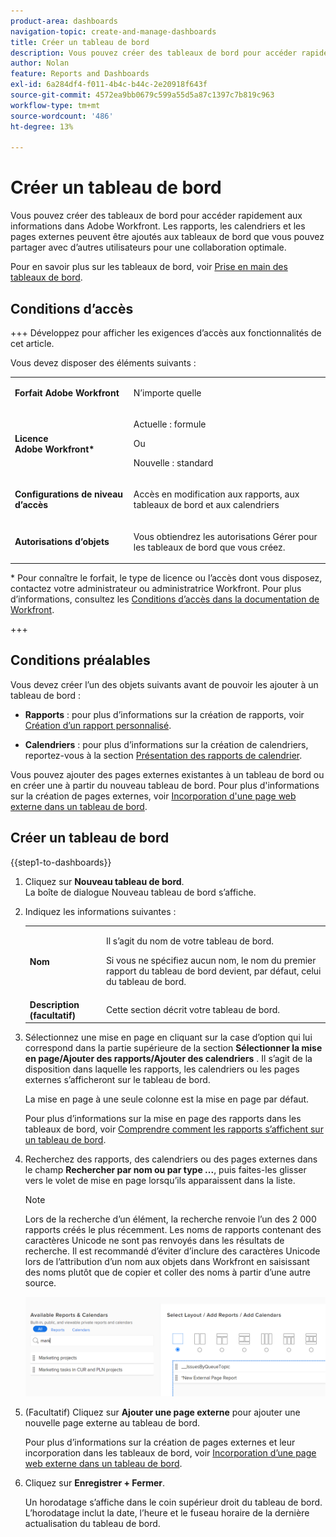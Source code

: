 ```yaml
---
product-area: dashboards
navigation-topic: create-and-manage-dashboards
title: Créer un tableau de bord
description: Vous pouvez créer des tableaux de bord pour accéder rapidement aux informations dans Adobe Workfront. Les rapports, les calendriers et les pages externes peuvent être ajoutés aux tableaux de bord que vous pouvez partager avec d’autres utilisateurs pour une collaboration optimale.
author: Nolan
feature: Reports and Dashboards
exl-id: 6a284df4-f011-4b4c-b44c-2e20918f643f
source-git-commit: 4572ea9bb0679c599a55d5a87c1397c7b819c963
workflow-type: tm+mt
source-wordcount: '486'
ht-degree: 13%

---
```


# Créer un tableau de bord

<!--Audited: 01/2024-->

Vous pouvez créer des tableaux de bord pour accéder rapidement aux informations dans Adobe Workfront. Les rapports, les calendriers et les pages externes peuvent être ajoutés aux tableaux de bord que vous pouvez partager avec d’autres utilisateurs pour une collaboration optimale.

Pour en savoir plus sur les tableaux de bord, voir [Prise en main des tableaux de bord](../../../reports-and-dashboards/dashboards/understanding-dashboards/get-started-dashboards.md).

## Conditions d’accès

+++ Développez pour afficher les exigences d’accès aux fonctionnalités de cet article.

Vous devez disposer des éléments suivants :

<table style="table-layout:auto">
 <col> 
 </col> 
 <col> 
 </col> 
 <tbody> 
  <tr> 
   <td> <p><strong>Forfait Adobe Workfront</strong></p> </td> 
   <td>N’importe quelle</td> 
  </tr> 
  <tr> 
   <td> <p><strong>Licence Adobe Workfront*</strong></p> </td> 
   <td> <p>Actuelle : formule </p>
   Ou
   <p>Nouvelle : standard </p> </td> 
  </tr> 
  <tr> 
   <td><strong> Configurations de niveau d’accès</strong> </td> 
   <td> <p>Accès en modification aux rapports, aux tableaux de bord et aux calendriers</p> </td> 
  </tr> 
  <tr> 
   <td> <p><strong>Autorisations d’objets</strong> </p> </td> 
   <td> <p>Vous obtiendrez les autorisations Gérer pour les tableaux de bord que vous créez.</p> </td> 
  </tr> 
 </tbody> 
</table>

* Pour connaître le forfait, le type de licence ou l’accès dont vous disposez, contactez votre administrateur ou administratrice Workfront. Pour plus d’informations, consultez les [Conditions d’accès dans la documentation de Workfront](/help/quicksilver/administration-and-setup/add-users/access-levels-and-object-permissions/access-level-requirements-in-documentation.md).

+++

## Conditions préalables

Vous devez créer l’un des objets suivants avant de pouvoir les ajouter à un tableau de bord :

* **Rapports** : pour plus d’informations sur la création de rapports, voir [Création d’un rapport personnalisé](../../../reports-and-dashboards/reports/creating-and-managing-reports/create-custom-report.md).

* **Calendriers** : pour plus d’informations sur la création de calendriers, reportez-vous à la section [Présentation des rapports de calendrier](../../../reports-and-dashboards/reports/calendars/calendar-reports-overview.md).

Vous pouvez ajouter des pages externes existantes à un tableau de bord ou en créer une à partir du nouveau tableau de bord. Pour plus d&#39;informations sur la création de pages externes, voir [Incorporation d&#39;une page web externe dans un tableau de bord](../../../reports-and-dashboards/dashboards/creating-and-managing-dashboards/embed-external-web-page-dashboard.md).

## Créer un tableau de bord

{{step1-to-dashboards}}

1. Cliquez sur **Nouveau tableau de bord**.\
   La boîte de dialogue Nouveau tableau de bord s’affiche.

1. Indiquez les informations suivantes :

   <table style="table-layout:auto">
    <col>
    <col>
    <tbody>
     <tr>
      <td role="rowheader"><strong>Nom</strong></td>
      <td><p>Il s’agit du nom de votre tableau de bord.</p><p>Si vous ne spécifiez aucun nom, le nom du premier rapport du tableau de bord devient, par défaut, celui du tableau de bord.</p></td>
     </tr>
     <tr>
      <td role="rowheader"><strong>Description (facultatif)</strong></td>
      <td>Cette section décrit votre tableau de bord.</td>
     </tr>
    </tbody>
   </table>

1. Sélectionnez une mise en page en cliquant sur la case d’option qui lui correspond dans la partie supérieure de la section **Sélectionner la mise en page/Ajouter des rapports/Ajouter des calendriers** . Il s’agit de la disposition dans laquelle les rapports, les calendriers ou les pages externes s’afficheront sur le tableau de bord.

   La mise en page à une seule colonne est la mise en page par défaut.

   Pour plus d’informations sur la mise en page des rapports dans les tableaux de bord, voir [Comprendre comment les rapports s’affichent sur un tableau de bord](../../../reports-and-dashboards/dashboards/understanding-dashboards/understand-how-reports-display-dashboard.md).

   <!--
   Consider adding the information from this article above here, at some point, instead of linking to it.)
   -->

1. Recherchez des rapports, des calendriers ou des pages externes dans le champ **Rechercher par nom ou par type ...**, puis faites-les glisser vers le volet de mise en page lorsqu’ils apparaissent dans la liste.

   >[!NOTE]
   >
   >Lors de la recherche d’un élément, la recherche renvoie l’un des 2 000 rapports créés le plus récemment. Les noms de rapports contenant des caractères Unicode ne sont pas renvoyés dans les résultats de recherche. Il est recommandé d’éviter d’inclure des caractères Unicode lors de l’attribution d’un nom aux objets dans Workfront en saisissant des noms plutôt que de copier et coller des noms à partir d’une autre source.

   ![Rechercher des rapports](assets/qs-new-dashboard-ui-0722.png)

1. (Facultatif) Cliquez sur **Ajouter une page externe** pour ajouter une nouvelle page externe au tableau de bord.

   Pour plus d’informations sur la création de pages externes et leur incorporation dans les tableaux de bord, voir [Incorporation d’une page web externe dans un tableau de bord](../../../reports-and-dashboards/dashboards/creating-and-managing-dashboards/embed-external-web-page-dashboard.md).

1. Cliquez sur **Enregistrer + Fermer**.

   Un horodatage s’affiche dans le coin supérieur droit du tableau de bord. L’horodatage inclut la date, l’heure et le fuseau horaire de la dernière actualisation du tableau de bord.
